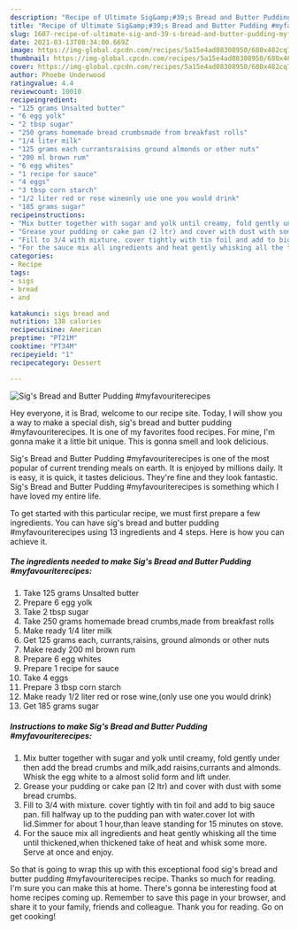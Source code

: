 ```yaml
---
description: "Recipe of Ultimate Sig&amp;#39;s Bread and Butter Pudding #myfavouriterecipes"
title: "Recipe of Ultimate Sig&amp;#39;s Bread and Butter Pudding #myfavouriterecipes"
slug: 1607-recipe-of-ultimate-sig-and-39-s-bread-and-butter-pudding-myfavouriterecipes
date: 2021-03-13T08:34:00.669Z
image: https://img-global.cpcdn.com/recipes/5a15e4ad08308950/680x482cq70/sigs-bread-and-butter-pudding-myfavouriterecipes-recipe-main-photo.jpg
thumbnail: https://img-global.cpcdn.com/recipes/5a15e4ad08308950/680x482cq70/sigs-bread-and-butter-pudding-myfavouriterecipes-recipe-main-photo.jpg
cover: https://img-global.cpcdn.com/recipes/5a15e4ad08308950/680x482cq70/sigs-bread-and-butter-pudding-myfavouriterecipes-recipe-main-photo.jpg
author: Phoebe Underwood
ratingvalue: 4.4
reviewcount: 10010
recipeingredient:
- "125 grams Unsalted butter"
- "6 egg yolk"
- "2 tbsp sugar"
- "250 grams homemade bread crumbsmade from breakfast rolls"
- "1/4 liter milk"
- "125 grams each currantsraisins ground almonds or other nuts"
- "200 ml brown rum"
- "6 egg whites"
- "1 recipe for sauce"
- "4 eggs"
- "3 tbsp corn starch"
- "1/2 liter red or rose wineonly use one you would drink"
- "185 grams sugar"
recipeinstructions:
- "Mix butter together with sugar and yolk until creamy, fold gently under then add the bread crumbs and milk,add raisins,currants and almonds. Whisk the egg white to a almost solid form and lift under."
- "Grease your pudding or cake pan (2 ltr) and cover with dust with some bread crumbs."
- "Fill to 3/4 with mixture. cover tightly with tin foil and add to big sauce pan. fill halfway up to the pudding pan with water.cover lot with lid.Simmer for about 1 hour,than leave standing for 15 minutes on stove."
- "For the sauce mix all ingredients and heat gently whisking all the time until thickened,when thickened take of heat and whisk some more. Serve at once and enjoy."
categories:
- Recipe
tags:
- sigs
- bread
- and

katakunci: sigs bread and 
nutrition: 138 calories
recipecuisine: American
preptime: "PT21M"
cooktime: "PT34M"
recipeyield: "1"
recipecategory: Dessert

---
```



![Sig&#39;s Bread and Butter Pudding #myfavouriterecipes](https://img-global.cpcdn.com/recipes/5a15e4ad08308950/680x482cq70/sigs-bread-and-butter-pudding-myfavouriterecipes-recipe-main-photo.jpg)

Hey everyone, it is Brad, welcome to our recipe site. Today, I will show you a way to make a special dish, sig&#39;s bread and butter pudding #myfavouriterecipes. It is one of my favorites food recipes. For mine, I'm gonna make it a little bit unique. This is gonna smell and look delicious.



Sig&#39;s Bread and Butter Pudding #myfavouriterecipes is one of the most popular of current trending meals on earth. It is enjoyed by millions daily. It is easy, it is quick, it tastes delicious. They're fine and they look fantastic. Sig&#39;s Bread and Butter Pudding #myfavouriterecipes is something which I have loved my entire life.


To get started with this particular recipe, we must first prepare a few ingredients. You can have sig&#39;s bread and butter pudding #myfavouriterecipes using 13 ingredients and 4 steps. Here is how you can achieve it.

<!--inarticleads1-->

##### The ingredients needed to make Sig&#39;s Bread and Butter Pudding #myfavouriterecipes:

1. Take 125 grams Unsalted butter
1. Prepare 6 egg yolk
1. Take 2 tbsp sugar
1. Take 250 grams homemade bread crumbs,made from breakfast rolls
1. Make ready 1/4 liter milk
1. Get 125 grams each, currants,raisins, ground almonds or other nuts
1. Make ready 200 ml brown rum
1. Prepare 6 egg whites
1. Prepare 1 recipe for sauce
1. Take 4 eggs
1. Prepare 3 tbsp corn starch
1. Make ready 1/2 liter red or rose wine,(only use one you would drink)
1. Get 185 grams sugar




<!--inarticleads2-->

##### Instructions to make Sig&#39;s Bread and Butter Pudding #myfavouriterecipes:

1. Mix butter together with sugar and yolk until creamy, fold gently under then add the bread crumbs and milk,add raisins,currants and almonds. Whisk the egg white to a almost solid form and lift under.
1. Grease your pudding or cake pan (2 ltr) and cover with dust with some bread crumbs.
1. Fill to 3/4 with mixture. cover tightly with tin foil and add to big sauce pan. fill halfway up to the pudding pan with water.cover lot with lid.Simmer for about 1 hour,than leave standing for 15 minutes on stove.
1. For the sauce mix all ingredients and heat gently whisking all the time until thickened,when thickened take of heat and whisk some more. Serve at once and enjoy.




So that is going to wrap this up with this exceptional food sig&#39;s bread and butter pudding #myfavouriterecipes recipe. Thanks so much for reading. I'm sure you can make this at home. There's gonna be interesting food at home recipes coming up. Remember to save this page in your browser, and share it to your family, friends and colleague. Thank you for reading. Go on get cooking!
